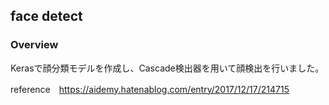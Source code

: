 ## face detect

### Overview
Kerasで顔分類モデルを作成し、Cascade検出器を用いて顔検出を行いました。


reference　https://aidemy.hatenablog.com/entry/2017/12/17/214715

